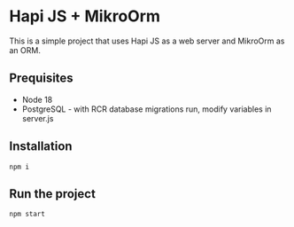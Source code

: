 # Hapi JS + MikroOrm

This is a simple project that uses Hapi JS as a web server and MikroOrm as an ORM.

## Prequisites
- Node 18
- PostgreSQL - with RCR database migrations run, modify variables in server.js

## Installation
```
npm i
```

## Run the project
```
npm start
```